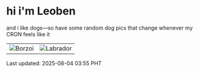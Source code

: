 # hi i'm Leoben

and i like dogs—so have some random dog pics that change whenever my CRON feels like it

|  |  |
|--------|----------|
| ![Borzoi](https://random-dog-vercel.vercel.app/api/random-borzoi?v=1754250931) | ![Labrador](https://random-dog-vercel.vercel.app/api/random-labrador?v=1754250931) |

Last updated: 2025-08-04 03:55 PHT
